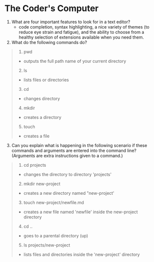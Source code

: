 # The Coder's Computer

1. What are four important features to look for in a text editor?
   - code completion, syntax highlighting, a nice variety of themes (to reduce eye strain and
fatigue), and the ability to choose from a healthy selection of extensions available when you need them.
2. What do the following commands do?
> 1. pwd
> - outputs the full path name of your current directory
> 2. ls
> - lists files or directories
> 3. cd
> - changes directory
> 4. mkdir
> - creates a directory
> 5. touch
> - creates a file
3. Can you explain what is happening in the following scenario if these commands and arguments are entered into the command line? (Arguments are extra instructions given to a command.)
> 1. cd projects
> - changes the directory to directory 'projects'
> 2. mkdir new-project
> - creates a new directory named "new-project'
> 3. touch new-project/newfile.md
> - creates a new file named 'newfile' inside the new-project directory
> 4. cd ..
> - goes to a parental directory (up)
> 5. ls projects/new-project
> - lists files and directories inside the 'new-project' directory
